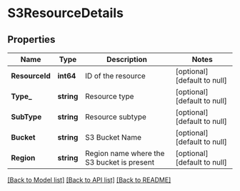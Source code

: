 # S3ResourceDetails

## Properties
Name | Type | Description | Notes
------------ | ------------- | ------------- | -------------
**ResourceId** | **int64** | ID of the resource | [optional] [default to null]
**Type_** | **string** | Resource type | [optional] [default to null]
**SubType** | **string** | Resource subtype | [optional] [default to null]
**Bucket** | **string** | S3 Bucket Name | [optional] [default to null]
**Region** | **string** | Region name where the S3 bucket is present | [optional] [default to null]

[[Back to Model list]](../README.md#documentation-for-models) [[Back to API list]](../README.md#documentation-for-api-endpoints) [[Back to README]](../README.md)



